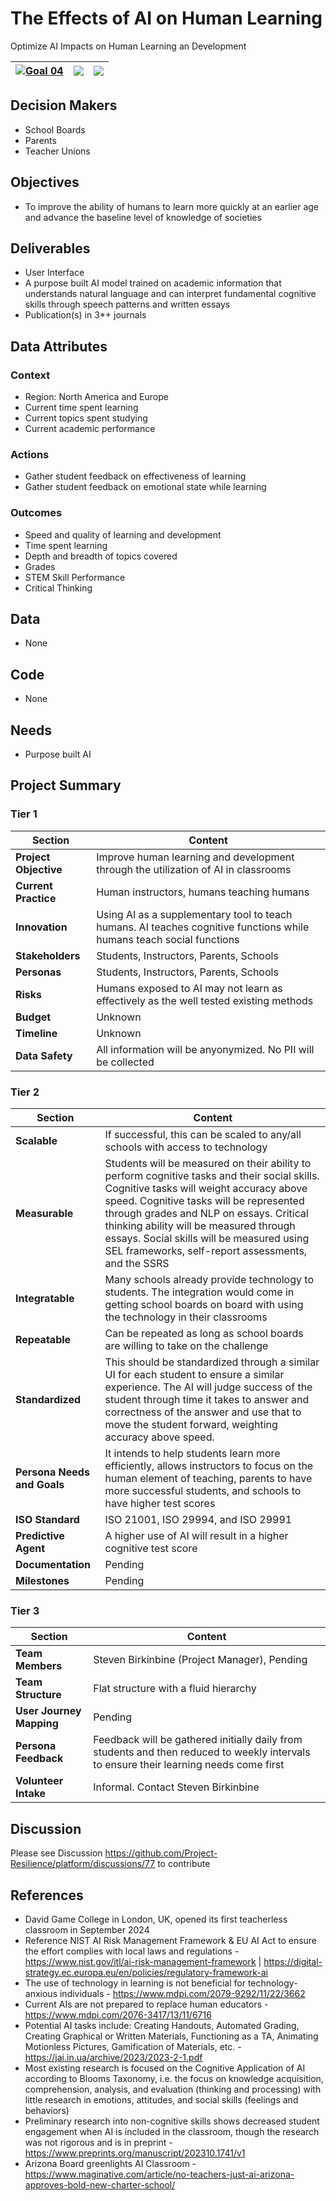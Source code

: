 # The Effects of AI on Human Learning

Optimize AI Impacts on Human Learning an Development

<!-- Note: using reference-style links to let Jekyll's relative links
convert them to .html in GitHub pages -->
[goal_04_link]: ../goals/goal_04.md

<!-- Insert SDG Icons and links-->
| [![Goal 04](../images/sdgs/E-WEB-Goal-04.png)][goal_04_link] | ![](../images/sdgs/empty.png) | ![](../images/sdgs/empty.png) |
|--------------------------------------------------------------|--------------------------------------------------------------|-------------------------------|


## Decision Makers
- School Boards
- Parents
- Teacher Unions

## Objectives
- To improve the ability of humans to learn more quickly at an earlier age and advance the baseline level of knowledge of societies

## Deliverables
- User Interface
- A purpose built AI model trained on academic information that understands natural language and can interpret fundamental cognitive skills through speech patterns and written essays
- Publication(s) in 3*+ journals

## Data Attributes

### Context
- Region: North America and Europe
- Current time spent learning
- Current topics spent studying
- Current academic performance

### Actions
- Gather student feedback on effectiveness of learning
- Gather student feedback on emotional state while learning

### Outcomes
- Speed and quality of learning and development
- Time spent learning
- Depth and breadth of topics covered
- Grades
- STEM Skill Performance
- Critical Thinking

## Data
- None

## Code
- None

## Needs
- Purpose built AI

## Project Summary

### Tier 1

| Section                | Content                                                                                  |
|------------------------|------------------------------------------------------------------------------------------|
| **Project Objective**  | Improve human learning and development through the utilization of AI in classrooms                                                             |
| **Current Practice**   | Human instructors, humans teaching humans                   |
| **Innovation**         | Using AI as a supplementary tool to teach humans. AI teaches cognitive functions while humans teach social functions                |
| **Stakeholders**       | Students, Instructors, Parents, Schools                                                                       |
| **Personas**           | Students, Instructors, Parents, Schools |
| **Risks**              | Humans exposed to AI may not learn as effectively as the well tested existing methods                                                                     |
| **Budget**             | Unknown                                                           |
| **Timeline**           | Unknown                                                               |
| **Data Safety**        | All information will be anyonymized. No PII will be collected |

### Tier 2

| Section                     | Content                                                                                  |
|-----------------------------|------------------------------------------------------------------------------------------|
| **Scalable**                | If successful, this can be scaled to any/all schools with access to technology             |
| **Measurable**              | Students will be measured on their ability to perform cognitive tasks and their social skills. Cognitive tasks will weight accuracy above speed. Cognitive tasks will be represented through grades and NLP on essays. Critical thinking ability will be measured through essays. Social skills will be measured using SEL frameworks, self-report assessments, and the SSRS             |
| **Integratable**            | Many schools already provide technology to students. The integration would come in getting school boards on board with using the technology in their classrooms                        |
| **Repeatable**              | Can be repeated as long as school boards are willing to take on the challenge   |
| **Standardized**            | This should be standardized through a similar UI for each student to ensure a similar experience. The AI will judge success of the student through time it takes to answer and correctness of the answer and use that to move the student forward, weighting accuracy above speed.  |
| **Persona Needs and Goals** | It intends to help students learn more efficiently, allows instructors to focus on the human element of teaching, parents to have more successful students, and schools to have higher test scores               |
| **ISO Standard**            | ISO 21001, ISO 29994, and ISO 29991       |
| **Predictive Agent**        | A higher use of AI will result in a higher cognitive test score                |
| **Documentation**           | Pending |
| **Milestones**            | Pending                                                                                |

### Tier 3


| Section                   | Content                                                                                                                                       |
|---------------------------|-----------------------------------------------------------------------------------------------------------------------------------------------|
| **Team Members**          | Steven Birkinbine (Project Manager), Pending                                                                                               |
| **Team Structure** | Flat structure with a fluid hierarchy |
| **User Journey Mapping**  | Pending   |
| **Persona Feedback**      | Feedback will be gathered initially daily from students and then reduced to weekly intervals to ensure their learning needs come first                                                      |
| **Volunteer Intake**      | Informal. Contact Steven Birkinbine                                                                                  |


## Discussion
Please see Discussion https://github.com/Project-Resilience/platform/discussions/77 to contribute

## References

- David Game College in London, UK, opened its first teacherless classroom in September 2024
- Reference NIST AI Risk Management Framework & EU AI Act to ensure the effort complies with local laws and regulations - https://www.nist.gov/itl/ai-risk-management-framework | https://digital-strategy.ec.europa.eu/en/policies/regulatory-framework-ai
- The use of technology in learning is not beneficial for technology-anxious individuals - https://www.mdpi.com/2079-9292/11/22/3662
- Current AIs are not prepared to replace human educators - https://www.mdpi.com/2076-3417/13/11/6716
- Potential AI tasks include: Creating Handouts, Automated Grading, Creating Graphical or Written Materials, Functioning as a TA, Animating Motionless Pictures, Gamification of Materials, etc. - https://jai.in.ua/archive/2023/2023-2-1.pdf
- Most existing research is focused on the Cognitive Application of AI according to Blooms Taxonomy, i.e. the focus on knowledge acquisition, comprehension, analysis, and evaluation (thinking and processing) with little research in emotions, attitudes, and social skills (feelings and behaviors)
- Preliminary research into non-cognitive skills shows decreased student engagement when AI is included in the classroom, though the research was not rigorous and is in preprint - https://www.preprints.org/manuscript/202310.1741/v1
- Arizona Board greenlights AI Classroom - https://www.maginative.com/article/no-teachers-just-ai-arizona-approves-bold-new-charter-school/
